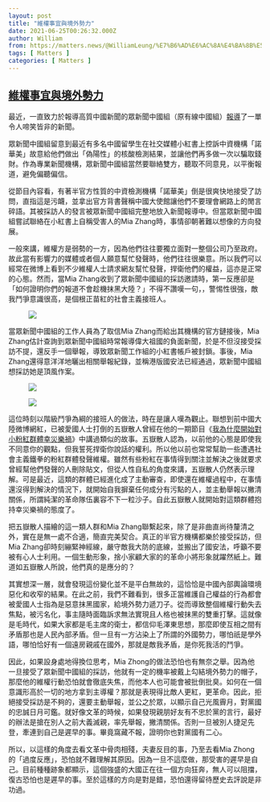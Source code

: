 ```yaml
---
layout: post
title: "維權事宜與境外勢力"
date: 2021-06-25T00:26:32.000Z
author: William
from: https://matters.news/@WilliamLeung/%E7%B6%AD%E6%AC%8A%E4%BA%8B%E5%AE%9C%E8%88%87%E5%A2%83%E5%A4%96%E5%8B%A2%E5%8A%9B-bafyreiazhemkuyh6tbkymq6j6jjpwk6ou5bjrm6mfz3e7gm7xksblfebsy
tags: [ Matters ]
categories: [ Matters ]
---
```

<!--1624580792000-->
[維權事宜與境外勢力](https://matters.news/@WilliamLeung/%E7%B6%AD%E6%AC%8A%E4%BA%8B%E5%AE%9C%E8%88%87%E5%A2%83%E5%A4%96%E5%8B%A2%E5%8A%9B-bafyreiazhemkuyh6tbkymq6j6jjpwk6ou5bjrm6mfz3e7gm7xksblfebsy)
------

<div>
<p>最近，一直致力於報導高質中國新聞的眾新聞中國組（原有線中國組）<a href="https://www.youtube.com/watch?v=o-MJnlK_CRM" target="_blank">報導</a>了一單令人啼笑皆非的新聞。</p><p>眾新聞中國組留意到最近有多名中國留學生在社交媒體小紅書上控訴中資機構「諾華美」故意給他們做出「偽陽性」的核酸檢測結果，並讓他們再多做一次以騙取錢財。作為專業新聞機構，眾新聞中國組當然要聯絡雙方，聽取不同意見，以平衡報道，避免偏聽偏信。</p><p>從節目內容看，有著半官方性質的中資檢測機構「諾華美」倒是很爽快地接受了訪問，直指這是污衊，並拿出官方背書聲稱中國大使館讓他們不要理會網路上的閒言碎語。其被採訪人的發言被眾新聞中國組完整地放入新聞報導中。但當眾新聞中國組嘗試聯絡在小紅書上自稱受害人的Mia Zhang時，事情卻朝著難以想像的方向發展。</p><p>一般來講，維權方是弱勢的一方，因為他們往往要獨立面對一整個公司乃至政府。故此當有影響力的媒體或者個人願意幫忙發聲時，他們往往很樂意。所以我們可以經常在微博上看到不少維權人士請求網友幫忙發聲，捍衛他們的權益，這亦是正常的心態。然而，當Mia Zhang收到了眾新聞中國組的採訪邀請時，第一反應卻是「如何證明你們的報道不會趁機抹黑大陸？」不得不讚嘆一句，，警惕性很強，敵我鬥爭意識很高，是個根正苗紅的社會主義接班人。</p><figure class="image"><img src="https://assets.matters.news/embed/e6c13ba1-7d14-4fed-85ef-64fd31fba70f.png" data-asset-id="e6c13ba1-7d14-4fed-85ef-64fd31fba70f" referrerpolicy="no-referrer"><figcaption><span></span></figcaption></figure><p>當眾新聞中國組的工作人員為了取信Mia Zhang而給出其機構的官方鏈接後，Mia Zhang估計查詢到眾新聞中國組時常報導偉大祖國的負面新聞，於是不但沒接受採訪不提，還反手一個舉報，導致眾新聞工作組的小紅書帳戶被封鎖。事後，Mia Zhang還得意洋洋地曬出相關舉報紀錄，並稱港版國安法已經通過，眾新聞中國組想採訪她是頂風作案。</p><figure class="image"><img src="https://assets.matters.news/embed/0f267bfd-eada-40bd-bf56-877394b36d60.png" data-asset-id="0f267bfd-eada-40bd-bf56-877394b36d60" referrerpolicy="no-referrer"><figcaption><span></span></figcaption></figure><figure class="image"><img src="https://assets.matters.news/embed/a951056b-dabc-465b-b2fb-82de18498aca.png" data-asset-id="a951056b-dabc-465b-b2fb-82de18498aca" referrerpolicy="no-referrer"><figcaption><span></span></figcaption></figure><p>這位時刻以階級鬥爭為綱的接班人的做法，時在是讓人嘆為觀止。聯想到前中國大陸微博網紅，已被愛國人士打倒的五嶽散人曾經在他的一期節目《<a href="https://www.youtube.com/watch?v=QD6EnyxDNHw" target="_blank">我為什麼開始對小粉紅群體幸災樂禍</a>》中講過類似的故事。五嶽散人認為，以前他的心態是即使我不同意你的觀點，但我誓死捍衛你說話的權利。所以他以前也常常幫助一些遭遇社會主義鐵拳的粉紅群體發聲維權。雖然有些粉紅在事情得到關注並解決之後就要求曾經幫他們發聲的人刪除貼文，但從人性自私的角度來講，五嶽散人仍然表示理解。可是最近，這類的群體已經進化成了主動審查，即使還在維權過程中，在事情還沒得到解決的情況下，就開始自我摒棄任何成分有污點的人，並主動舉報以撇清關係，所謂純潔的革命隊伍裏容不下一粒沙子。自此五嶽散人就開始對這類群體抱持幸災樂禍的態度了。</p><p>把五嶽散人描繪的這一類人群和Mia Zhang聯繫起來，除了是非曲直尚待釐清之外，實在是無一處不合適，簡直完美契合。真正的半官方機構都樂於接受採訪，但Mia Zhang卻時刻繃緊神經線，嚴守敵我大防的底線，並搬出了國安法，呼籲不要被有心人士利用。一個生動形象，捨小家顧大家的的革命小將形象就躍然紙上。難道如五嶽散人所說，他們真的是應分的？</p><p>其實想深一層，就會發現這份變化並不是平白無故的，這恰恰是中國內部輿論環境惡化和收窄的結果。在此之前，我們不難看到，很多正當維護自己權益的行為都會被愛國人士指為是惡意抹黑國家，給境外勢力遞刀子。從而導致整個維權行動失去焦點，被污名化，事主隨時面臨訴求無法實現且人格也被抹黑的雙重打擊。這就像是毛時代，如果大家都是毛主席的衛士，都信仰毛澤東思想，那麼即使互相之間有矛盾那也是人民內部矛盾。但一旦有一方沾染上了所謂的外國勢力，哪怕祇是學外語，哪怕恰好有一個遠房親戚在國外，那就是敵我矛盾，是你死我活的鬥爭。</p><p>因此，如果設身處地得換位思考，Mia Zhong的做法恐怕也有無奈之舉。因為他一旦接受了眾新聞中國組的採訪，他就有一定的機率被戴上勾結境外勢力的帽子，那麼他的維權行動恐怕就會徹底失焦，而他本人也可能會被批倒批臭。如何在一個意識形高於一切的地方拿到主導權？那就是表現得比敵人更紅，更革命。因此，拒絕接受採訪是不夠的，還要主動舉報，並公之於眾，以顯示自己光風霽月，對黨國的忠誠日月可鑑。就好像文革的時候，如果發現親朋好友有不忠於黨的言行，最好的辦法是搶在別人之前大義滅親，率先舉報，撇清關係。否則一旦被別人捷足先登，牽連到自己是遲早的事。畢竟窩藏不報，證明你也對黨國有二心。</p><p>所以，以這樣的角度去看文革中骨肉相殘，夫妻反目的事，乃至去看Mia Zhong的「過度反應」，恐怕就不難理解其原因。因為一旦不這麼做，那受害的遲早是自己。目前種種跡象都顯示，這個強盛的大國正在往一個方向狂奔，無人可以阻擋，復古恐怕也是遲早的事。至於這樣的方向是對是錯，恐怕還得留待歷史去評說是非功過。</p><p><br></p><p><br></p><p><br></p>
</div>
